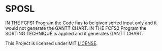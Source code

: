# SPOSL
IN THE FCFS1 Program the Code has to be given sorted input only and it would not generate the GANTT CHART.
IN THE FCFS2 Program the SORTING TECHNIQUE is applied and it generates GANTT CHART.


This Project is licensed under MIT [LICENSE](LICENSE).
